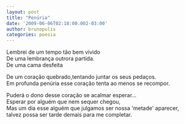 ```yaml
---
layout: post
title: "Penúria"
date: '2009-06-06T02:18:00.002-03:00'
author: brunopulis
categories: poesia
---
```


Lembrei de um tempo tão bem vivido<br />
De uma lembrança outrora partida.<br />
De uma cama desfeita <br />

De um coração quebrado,tentando juntar os seus pedaços.<br />
Em profunda penúria esse coração tenta ao menos se recompor.<br />

Puderá o dono desse coração se acalmar esperar...<br />
Esperar por alguém que nem sequer chegou,<br />
Mas um dia esse alguém que julgamos ser nossa 'metade' aparecer,<br />
talvez possa ser tarde demais para me completar.